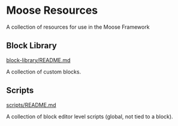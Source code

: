 # Moose Resources

A collection of resources for use in the Moose Framework

## Block Library

[block-library/README.md](./block-library/README.md)

A collection of custom blocks.

## Scripts

[scripts/README.md](./scripts/README.md)

A collection of block editor level scripts (global, not tied to a block).
